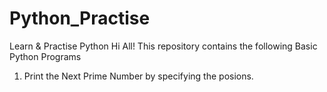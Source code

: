 # Python_Practise
Learn &amp; Practise Python
Hi All!
This repository contains the following Basic Python Programs
1. Print the Next Prime Number by specifying the posions.

